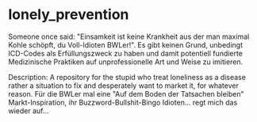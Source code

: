 # lonely_prevention
Someone once said: "Einsamkeit ist keine Krankheit aus der man maximal Kohle schöpft, du Voll-Idioten BWLer!".
Es gibt keinen Grund, unbedingt ICD-Codes als Erfüllungszweck zu haben und damit potentiell fundierte Medizinische Praktiken auf unprofessionelle Art und Weise zu imitieren.

Description: A repository for the stupid who treat loneliness as a disease rather a situation to fix and desperately want to market it, for whatever reason. 
Für die BWLer mal eine "Auf dem Boden der Tatsachen bleiben" Markt-Inspiration, ihr Buzzword-Bullshit-Bingo Idioten... regt mich das wieder auf...
